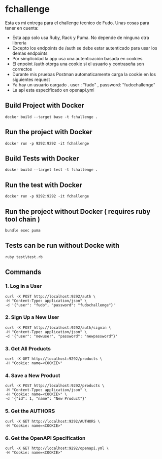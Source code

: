 # fchallenge

Esta es mi entrega para el challenge tecnico de Fudo. Unas cosas para tener en cuenta:

- Esta app solo usa Ruby, Rack y Puma. No depende de ninguna otra libreria
- Excepto los endpoints de /auth se debe estar autenticado para usar los demas endpoints
- Por simplicidad la app usa una autenticación basada en cookies
- El enpoint /auth otorga una cookie si el usuario y contraseña son correctos
- Durante mis pruebas Postman automaticamente carga la cookie en los siguientes request
- Ya hay un usuario cargado . user : "fudo" , password: "fudochallenge"
- La api esta especificado en openapi.yml

## Build Project with Docker

```
docker build --target base -t fchallenge .

```

## Run the project with Docker

``` 
docker run -p 9292:9292 -it fchallenge

```

## Build Tests with Docker

```
docker build --target test -t fchallenge .

```

## Run the test with Docker

``` 
docker run -p 9292:9292 -it fchallenge

```

## Run the project without Docker ( requires ruby tool chain )

``` 
bundle exec puma

```

## Tests can be run without Docke with

```
ruby test\test.rb

```

## Commands

### 1. Log in a User

``` 
curl -X POST http://localhost:9292/auth \
-H "Content-Type: application/json" \
-d '{"user": "fudo", "password": "fudochallenge"}'
```

### 2. Sign Up a New User

```
curl -X POST http://localhost:9292/auth/signin \
-H "Content-Type: application/json" \
-d '{"user": "newuser", "password": "newpassword"}'

```

### 3. Get All Products

```
curl -X GET http://localhost:9292/products \
-H "Cookie: name=<COOKIE>"
```

### 4. Save a New Product

```
curl -X POST http://localhost:9292/products \
-H "Content-Type: application/json" \
-H "Cookie: name=<COOKIE>" \
-d '{"id": 1, "name": "New Product"}'

```

### 5. Get the AUTHORS 

```
curl -X GET http://localhost:9292/AUTHORS \
-H "Cookie: name=<COOKIE>"

```

### 6. Get the OpenAPI Specification


```
curl -X GET http://localhost:9292/openapi.yml \
-H "Cookie: name=<COOKIE>"

```
